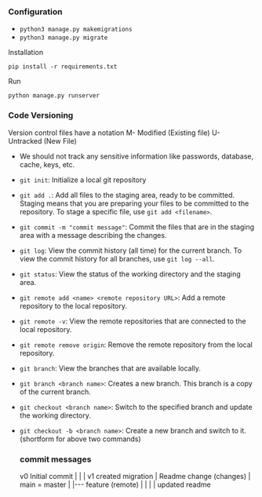 ### Configuration

- `python3 manage.py makemigrations`
- `python3 manage.py migrate`

Installation

```
pip install -r requirements.txt
```

Run

```
python manage.py runserver
```



### Code Versioning

 Version control files have a notation
  M- Modified (Existing file)
  U- Untracked (New File)

- We should not track any sensitive information like passwords, database, cache, keys, etc.

- `git init`: Initialize a local git repository
- `git add .`: Add all files to the staging area, ready to be committed. Staging means that you are preparing your files to be committed to the repository. To stage a specific file, use `git add <filename>`.
- `git commit -m "commit message"`: Commit the files that are in the staging area with a message describing the changes.
- `git log`: View the commit history (all time) for the current branch. To view the commit history for all branches, use `git log --all`.
- `git status`: View the status of the working directory and the staging area.
- `git remote add <name> <remote repository URL>`: Add a remote repository to the local repository.
- `git remote -v`: View the remote repositories that are connected to the local repository.
- `git remote remove origin`: Remove the remote repository from the local repository.
- `git branch`: View the branches that are available locally.
- `git branch <branch name>`: Creates a new branch. This branch is a copy of the current branch.
- `git checkout <branch name>`: Switch to the specified branch and update the working directory.
- `git checkout -b <branch name>`: Create a new branch and switch to it. (shortform for above two commands)


    ### commit messages
    v0 Initial commit
    |
    |
    |
    v1 created migration
    | Readme change (changes)
    |
    main = master
    |
    |--- feature (remote)
    |    |
    |    |
         updated readme
        